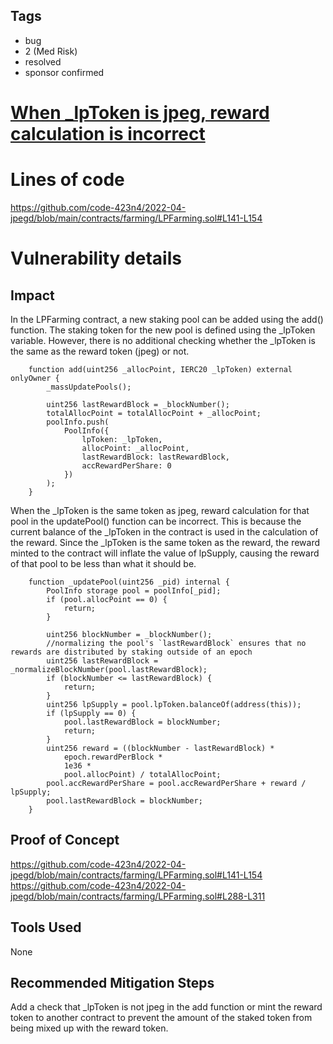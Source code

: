 ## Tags

- bug
- 2 (Med Risk)
- resolved
- sponsor confirmed

# [When _lpToken is jpeg, reward calculation is incorrect](https://github.com/code-423n4/2022-04-jpegd-findings/issues/1) 

# Lines of code

https://github.com/code-423n4/2022-04-jpegd/blob/main/contracts/farming/LPFarming.sol#L141-L154


# Vulnerability details

## Impact
In the LPFarming contract, a new staking pool can be added using the add() function. The staking token for the new pool is defined using the _lpToken variable. However, there is no additional checking whether the _lpToken is the same as the reward token (jpeg) or not.
```
    function add(uint256 _allocPoint, IERC20 _lpToken) external onlyOwner {
        _massUpdatePools();

        uint256 lastRewardBlock = _blockNumber();
        totalAllocPoint = totalAllocPoint + _allocPoint;
        poolInfo.push(
            PoolInfo({
                lpToken: _lpToken,
                allocPoint: _allocPoint,
                lastRewardBlock: lastRewardBlock,
                accRewardPerShare: 0
            })
        );
    }
```

When the _lpToken is the same token as jpeg, reward calculation for that pool in the updatePool() function can be incorrect. This is because the current balance of the _lpToken in the contract is used in the calculation of the reward. Since the _lpToken is the same token as the reward, the reward minted to the contract will inflate the value of lpSupply, causing the reward of that pool to be less than what it should be.
```
    function _updatePool(uint256 _pid) internal {
        PoolInfo storage pool = poolInfo[_pid];
        if (pool.allocPoint == 0) {
            return;
        }

        uint256 blockNumber = _blockNumber();
        //normalizing the pool's `lastRewardBlock` ensures that no rewards are distributed by staking outside of an epoch
        uint256 lastRewardBlock = _normalizeBlockNumber(pool.lastRewardBlock);
        if (blockNumber <= lastRewardBlock) {
            return;
        }
        uint256 lpSupply = pool.lpToken.balanceOf(address(this));
        if (lpSupply == 0) {
            pool.lastRewardBlock = blockNumber;
            return;
        }
        uint256 reward = ((blockNumber - lastRewardBlock) *
            epoch.rewardPerBlock *
            1e36 *
            pool.allocPoint) / totalAllocPoint;
        pool.accRewardPerShare = pool.accRewardPerShare + reward / lpSupply;
        pool.lastRewardBlock = blockNumber;
    }
```

## Proof of Concept
https://github.com/code-423n4/2022-04-jpegd/blob/main/contracts/farming/LPFarming.sol#L141-L154
https://github.com/code-423n4/2022-04-jpegd/blob/main/contracts/farming/LPFarming.sol#L288-L311
## Tools Used
None

## Recommended Mitigation Steps

Add a check that _lpToken is not jpeg in the add function or mint the reward token to another contract to prevent the amount of the staked token from being mixed up with the reward token.


